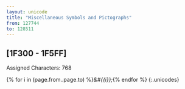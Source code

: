 ```yaml
---
layout: unicode
title: "Miscellaneous Symbols and Pictographs"
from: 127744
to: 128511
---
```


## 	[1F300 - 1F5FF]

Assigned Characters: 768

{% for i in (page.from..page.to) %}<i>&#{{i}};</i>{% endfor %}
{:.unicodes}
